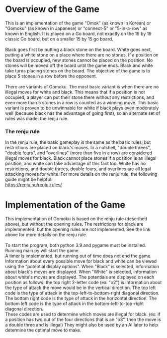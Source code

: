 # Overview of the Game

This is an implementation of the game "Omok" (as known in Korean) or "Gomoku" (as known in Japanese) or "connect-5" or "5-in-a-row" as known in English.
It is played on a Go board, not exactly on the 19 by 19 classic Go board, but on a smaller 15 by 15 go board.
<br/><br/>
Black goes first by putting a black stone on the board. White goes next, putting a white stone on a place where there are no stones.
If a position on the board is occupied, new stones cannot be placed on the position. No stones will be moved off the board until the game ends.
Black and white take turns placing stones on the board. The objective of the game is to place 5 stones in a row before the opponent.
<br/><br/>
There are variants of Gomoku. The most basic variant is when there are no illegal moves for white and black.
This means that if a position is not occupied, a player can put their stone there without any restrictions, and even more than 5 stones in a row is counted as a winning move.
This basic variant is proven to be unwinnable for white if black plays even moderately well (because black has the advantage of going first), 
so an alternate set of rules was made: the renju rule.
### The renju rule
In the renju rule, the basic gameplay is the same as the basic rules, but restrictions are placed on black's moves.
In a nutshell, "double threes", "double fours", and "overlines" (more than five in a row) are considered illegal moves for black.
Black cannot place stones if a position is an illegal position, and white can take advantage of this fact too.
White has no restrictions, and double threes, double fours, and overlines are all legal attacking moves for white.
For more details on the renju rule, the following guide might be helpful:  
https://renju.nu/renju-rules/

# Implementation of the Game
This implementation of Gomoku is based on the renju rule (described above), but without the opening rules.
The restrictions for black are implemnented, but the opening rules are not implemented. See the link above for more details on the renju rule.
<br/><br/>
To start the program, both python 3.9 and pygame must be installed.  
Running main.py will start the game.  
A timer is implemented, but running out of time does not end the game.  
Information about every possible move for black and white can be viewed using the "potential display options". When "Black" is selected, information about
black's moves are displayed. When "White" is selected, information about white's moves are displayed. The potentials are displayed on each position as follows:
the top right 2-letter code (ex: "o2") is information about the type of attack the move would be in the vertical direction. The top left code is the type of attack
in the top-left-to-bottom-right diagonal direction. The bottom right code is the type of attack in the horizontal direction. The bottom left code is the type of
attack in the bottom-left-to-top-right diagonal direction.  
These codes are used to determine which moves are illegal for black. (ex: if a position has two out of the four directions that is an "o3", then the move is a
double three and is illegal) They might also be used by an AI later to help determine the optimal move to make.
